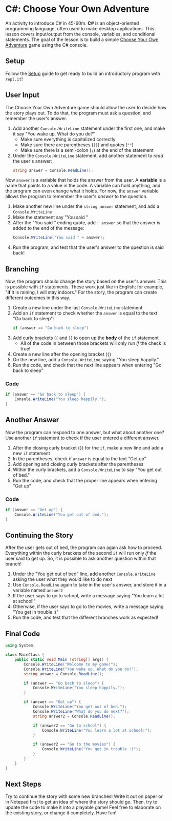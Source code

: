 # <span>C#</span>: Choose Your Own Adventure
An activity to introduce C# in 45-60m. **C#** is an object-oriented programming language, often used to make desktop applications. This lesson covers input/output from the console, variables, and conditional statements. The goal of the lesson is to build a simple [Choose Your Own Adventure](https://en.wikipedia.org/wiki/Choose_Your_Own_Adventure) game using the C# console.

## Setup
Follow the [Setup](Setup.md) guide to get ready to build an introductory program with `repl.it`!

## User Input
The Choose Your Own Adventure game should allow the user to decide how the story plays out. To do that, the program must ask a question, and remember the user's answer. 

1. Add another `Console.WriteLine` statement under the first one, and make it say "You wake up. What do you do?"
	- Make sure everything is capitalized correctly
	- Make sure there are parentheses (`()`) and quotes (`""`)
	- Make sure there is a semi-colon (`;`) at the end of the statement
1. Under the `Console.WriteLine` statement, add another statement to _read_ the user's answer:  
	```cs
	string answer = Console.ReadLine();
	```

Now `answer` is a variable that holds the answer from the user. A **variable** is a name that points to a value in the code. A variable can hold anything, and the program can even change what it holds. For now, the `answer` variable allows the program to remember the user's _answer_ to the question.

1. Make another new line under the `string answer` statement, and add a `Console.WriteLine`
1. Make the statement say "You said "
1. After the "You said " ending quote, add `+ answer` so that the answer is added to the end of the message:  
	```cs
	Console.WriteLine("You said " + answer);
	```
1. Run the program, and test that the user's answer to the question is said back!

## Branching
Now, the program should change the story based on the user's answer. This is possible with `if` statements. These work just like in English; for example, "**if** it is raining, I will stay indoors." For the story, the program can create different outcomes in this way.

1. Create a new line under the last `Console.WriteLine` statement
1. Add an `if` statement to check whether the `answer` is equal to the text "Go back to sleep":  
	```cs
	if (answer == "Go back to sleep")
	```
1. Add curly brackets (`{` and `}`) to open up the **body** of the `if` statement
	- All of the code in between those brackets will only run _if_ the check is true!
1. Create a new line after the opening bracket (`{`)
1. On the new line, add a `Console.WriteLine` saying "You sleep happily."
1. Run the code, and check that the next line appears when entering "Go back to sleep"

### Code
```cs
if (answer == "Go back to sleep") {
	Console.WriteLine("You sleep happily.");
}
```

## Another Answer
Now the program can respond to one answer, but what about another one? Use another `if` statement to check if the user entered a different answer.

1. After the closing curly bracket (`}`) for the `if`, make a new line and add a new `if` statement
1. In the parentheses, check if `answer` is equal to the text "Get up"
1. Add opening and closing curly brackets after the parentheses
1. Within the curly brackets, add a `Console.WriteLine` to say "You get out of bed."
1. Run the code, and check that the proper line appears when entering "Get up"

### Code
```cs
if (answer == "Get up") {
	Console.WriteLine("You get out of bed.");
}
```

## Continuing the Story
After the user gets out of bed, the program can again ask how to proceed. Everything within the curly brackets of the second `if` will run only _if_ the user said to get up. So, it is possible to ask another question within that branch!

1. Under the "You get out of bed" line, add another `Console.WriteLine` asking the user what they would like to do next
1. Use `Console.ReadLine` again to take in the user's answer, and store it in a variable named `answer2`
1. If the user says to go to school, write a message saying "You learn a lot at school!"
1. Otherwise, if the user says to go to the movies, write a message saying "You get in trouble :("
1. Run the code, and test that the different branches work as expected!

## Final Code
```cs
using System;

class MainClass {
    public static void Main (string[] args) {
        Console.WriteLine("Welcome to my game!");
        Console.WriteLine("You wake up. What do you do?");
        string answer = Console.ReadLine();

        if (answer == "Go back to sleep") {
            Console.WriteLine("You sleep happily.");
        }

        if (answer == "Get up") {
            Console.WriteLine("You get out of bed.");
            Console.WriteLine("What do you do next?");
            string answer2 = Console.ReadLine();

            if (answer2 == "Go to school") {
                Console.WriteLine("You learn a lot at school!");
            }

            if (answer2 == "Go to the movies") {
                Console.WriteLine("You get in trouble :(");
            }
        }
    }
}
```

## Next Steps
Try to continue the story with some new branches! Write it out on paper or in Notepad first to get an idea of where the story should go. Then, try to update the code to make it into a playable game! Feel free to elaborate on the existing story, or change it completely. Have fun!
